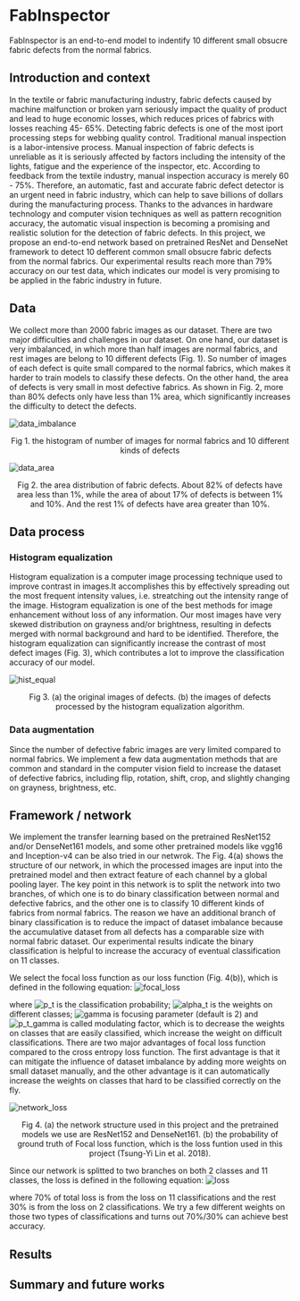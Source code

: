 # FabInspector

FabInspector is an end-to-end model to indentify 10 different small obsucre fabric defects from the normal fabrics.

## Introduction and context
In the textile or fabric manufacturing industry, fabric defects caused by machine malfunction or broken yarn seriously impact the quality of product and lead to huge economic losses, which reduces prices of fabrics with losses reaching 45- 65%. Detecting fabric defects is one of the most iport processing steps for webbing quality control. Traditional manual inspection is a labor-intensive process. Manual inspection of fabric defects is unreliable as it is seriously affected by factors including the intensity of the lights, fatigue and the experience of the inspector, etc. According to feedback from the textile industry, manual inspection accuracy is merely 60 - 75%. Therefore, an automatic, fast and accurate fabric defect detector is an urgent need in fabric industry, which can help to save billions of dollars during the manufacturing process. Thanks to the advances in hardware technology and computer vision techniques as well as pattern recognition accuracy, the automatic visual inspection is becoming a promising and realistic solution for the detection of fabric defects. In this project, we propose an end-to-end network based on pretrained ResNet and DenseNet framework to detect 10 defferent common small obsucre fabric defects from the normal fabrics. Our experimental results reach more than 79% accuracy on our test data, which indicates our model is very promising to be applied in the fabric industry in future.

## Data
We collect more than 2000 fabric images as our dataset. There are two major difficulties and challenges in our dataset. On one hand, our dataset is very imbalanced, in which more than half images are normal fabrics, and rest images are belong to 10 different defects (Fig. 1). So number of images of each defect is quite small compared to the normal fabrics, which makes it harder to train models to classify these defects. On the other hand, the area of defects is very small in most defective fabrics. As shown in Fig. 2, more than 80% defects only have less than 1% area, which significantly increases the difficulty to detect the defects.

![data_imbalance](https://github.com/XStargate/insight_project/blob/master/pics/data_imbalance.png)
<center>Fig 1. the histogram of number of images for normal fabrics and 10 different kinds of defects</center>

![data_area](https://github.com/XStargate/insight_project/blob/master/pics/data_area.png)
<center>Fig 2. the area distribution of fabric defects. About 82% of defects have area less than 1%, while the area of about 17% of defects is between 1% and 10%. And the rest 1% of defects have area greater than 10%.</center>

## Data process
### Histogram equalization
Histogram equalization is a computer image processing technique used to improve contrast in images.It accomplishes this by effectively spreading out the most frequent intensity values, i.e. streatching out the intensity range of the image.  Histogram equalization is one of the best methods for image enhancement without loss of any information. Our most images have very skewed distribution on grayness and/or brightness, resulting in defects merged with normal background and hard to be identified. Therefore, the histogram equalization can significantly increase the contrast of most defect images (Fig. 3), which contributes a lot to improve the classification accuracy of our model.

![hist_equal](https://github.com/XStargate/insight_project/blob/master/pics/hist_equal.png)
<center>Fig 3. (a) the original images of defects. (b) the images of defects processed by the histogram equalization algorithm.</center>

### Data augmentation
Since the number of defective fabric images are very limited compared to normal fabrics. We implement a few data augmentation methods that are common and standard in the computer vision field to increase the dataset of defective fabrics, including flip, rotation, shift, crop, and slightly changing on grayness, brightness, etc.

## Framework / network

We implement the transfer learning based on the pretrained ResNet152 and/or DenseNet161 models, and some other pretrained models like vgg16 and Inception-v4 can be also tried in our netwrok. The Fig. 4(a) shows the structure of our network, in which the processed images are input into the pretrained model and then extract feature of each channel by a global pooling layer. The key point in this network is to split the network into two branches, of which one is to do binary classification between normal and defective fabrics, and the other one is to classify 10 different kinds of fabrics from normal fabrics. The reason we have an additional branch of binary classification is to reduce the impact of dataset imbalance because the accumulative dataset from all defects has a comparable size with normal fabric dataset. Our experimental results indicate the binary classification is helpful to increase the accuracy of eventual classification on 11 classes.

We select the focal loss function as our loss function (Fig. 4(b)), which is defined in the following equation:
![focal_loss](https://github.com/XStargate/insight_project/blob/master/pics/focal_loss.png)

where ![p_t](https://github.com/XStargate/insight_project/blob/master/pics/p_t.png) is the classification probability; ![alpha_t](https://github.com/XStargate/insight_project/blob/master/pics/alpha_t.png) is the weights on different classes; ![gamma](https://github.com/XStargate/insight_project/blob/master/pics/gamma.png) is focusing parameter (default is 2) and ![p_t_gamma](https://github.com/XStargate/insight_project/blob/master/pics/p_t_gamma.png) is called modulating factor, which is to decrease the weights on classes that are easily classified, which increase the weight on difficult classifications. There are two major advantages of focal loss function compared to the cross entropy loss function. The first advantage is that it can mitigate the influence of dataset imbalance by adding more weights on small dataset manually, and the other advantage is it can automatically increase the weights on classes that hard to be classified correctly on the fly.

![network_loss](https://github.com/XStargate/insight_project/blob/master/pics/network_loss.png)
<center>Fig 4. (a) the network structure used in this project and the pretrained models we use are ResNet152 and DenseNet161. (b) the probability of ground truth of Focal loss function, which is the loss funtion used in this project (Tsung-Yi Lin et al. 2018).</center>

Since our network is splitted to two branches on both 2 classes and 11 classes, the loss is defined in the following equation:
![loss](https://github.com/XStargate/insight_project/blob/master/pics/loss.png)

where 70% of total loss is from the loss on 11 classifications and the rest 30% is from the loss on 2 classifications. We try a few different weights on those two types of classifications and turns out 70%/30% can achieve best accuracy.

## Results

## Summary and future works
